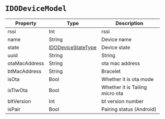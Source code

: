 # `IDODeviceModel`

| Property| Type| Description|
| ------------- | ---------------------------------------------------- | --------------- |
| rssi | Int | rssi |
| name | String | Device name |
| state | [IDODeviceStateType](../enum/IDODeviceStateType.md) | Device state |
| uuid | String | String | mac address |
| otaMacAddress | String | ota mac address |
| btMacAddress | String | Bracelet|
|isOta|Bool|Whether it is ota mode|
|isTlwOta|Bool|Whether it is Tailing micro ota|
|bltVersion|Int|bt version number|
|isPair|Bool|Pairing status (Android)|


 